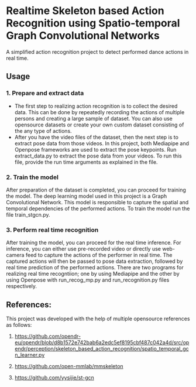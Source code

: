 # Realtime Skeleton based Action Recognition using Spatio-temporal Graph Convolutional Networks

A simplified action recognition project to detect performed dance actions in real time. 

## Usage
### 1. Prepare and extract data
- The first step to realizing action recognition is to collect the desired data. This can be done by repeatedly recording the actions of multiple persons and creating a large sample of dataset. You can also use opensource datasets or create your own custom dataset consisting of the any type of actions.
- After you have the video files of the dataset, then the next step is to extract pose data from those videos. In this project, both Mediapipe and Openpose frameworks are used to extract the pose keypoints. Run extract_data.py to extract the pose data from your videos. To run this file, provide the run time arguments as explained in the file.

### 2. Train the model
After preparation of the dataset is completed, you can proceed for training the model. The deep learning model used in this project is a Graph Convolutional Network. This model is responsible to capture the spatial and temporal dependencies of the performed actions. To train the model run the file train_stgcn.py. 
### 3. Perform real time recognition
After training the model, you can proceed for the real time inference. For inference, you can either use pre-recorded video or directly use web-camera feed to capture the actions of the performer in real time. The captured actions will then be passed to pose data extraction, followed by real time prediction of the performed actions.
There are two programs for realizing real time recogntiion; one by using Mediapipe and the other by using Openpose with run_recog_mp.py and run_recognition.py files respectively.

## References:
This project was developed with the help of multiple opensource references as follows:
1. https://github.com/opendr-eu/opendr/blob/d8b1572e742bab6a2edc5ef8195cbf487c042a4d/src/opendr/perception/skeleton_based_action_recognition/spatio_temporal_gcn_learner.py

2. https://github.com/open-mmlab/mmskeleton
3. https://github.com/yysijie/st-gcn